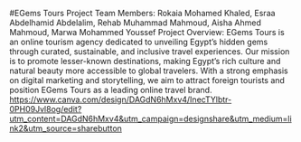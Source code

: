 #EGems Tours Project
Team Members: Rokaia Mohamed Khaled, Esraa Abdelhamid Abdelalim, Rehab Muhammad Mahmoud, Aisha Ahmed Mahmoud, Marwa Mohammed Youssef
Project Overview: EGems Tours is an online tourism agency dedicated to unveiling Egypt’s hidden gems through curated, sustainable, and inclusive travel experiences. Our mission is to promote lesser-known destinations, making Egypt’s rich culture and natural beauty more accessible to global travelers. With a strong emphasis on digital marketing and storytelling, we aim to attract foreign tourists and position EGems Tours as a leading online travel brand.
https://www.canva.com/design/DAGdN6hMxv4/InecTYlbtr-0PH09Jvl8og/edit?utm_content=DAGdN6hMxv4&utm_campaign=designshare&utm_medium=link2&utm_source=sharebutton
